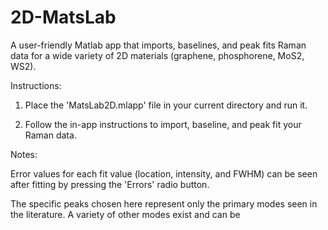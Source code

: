 # 2D-MatsLab
A user-friendly Matlab app that imports, baselines, and peak fits Raman data for a wide variety of 2D materials (graphene, phosphorene, MoS2, WS2).

Instructions:

1. Place the 'MatsLab2D.mlapp' file in your current directory and run it.

2. Follow the in-app instructions to import, baseline, and peak fit your Raman data.

Notes:

Error values for each fit value (location, intensity, and FWHM) can be seen after fitting by pressing the 'Errors' radio button.

The specific peaks chosen here represent only the primary modes seen in the literature. A variety of other modes exist and can be 
